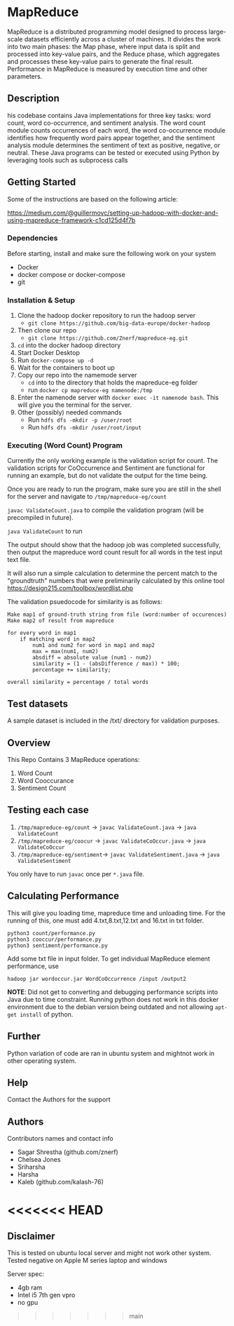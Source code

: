 # MapReduce 

MapReduce is a distributed programming model designed to process large-scale datasets efficiently across a cluster of machines. It divides the work into two main phases: the Map phase, where input data is split and processed into key-value pairs, and the Reduce phase, which aggregates and processes these key-value pairs to generate the final result. Performance in MapReduce is measured by execution time and other parameters.

## Description

his codebase contains Java implementations for three key tasks: word count, word co-occurrence, and sentiment analysis. The word count module counts occurrences of each word, the word co-occurrence module identifies how frequently word pairs appear together, and the sentiment analysis module determines the sentiment of text as positive, negative, or neutral. These Java programs can be tested or executed using Python by leveraging tools such as subprocess calls 

## Getting Started

Some of the instructions are based on the following article:

 https://medium.com/@guillermovc/setting-up-hadoop-with-docker-and-using-mapreduce-framework-c1cd125d4f7b

### Dependencies

Before starting, install and make sure the following work on your system 
* Docker
* docker compose or docker-compose
* git

### Installation & Setup

1. Clone the hadoop docker repository to run the hadoop server
    - `git clone https://github.com/big-data-europe/docker-hadoop`
2. Then clone our repo
    - `git clone https://github.com/Znerf/mapreduce-eg.git`
3. `cd` into the docker hadoop directory
4. Start Docker Desktop
5. Run `docker-compose up -d`
6. Wait for the containers to boot up
7. Copy our repo into the namemode server
    - `cd` into to the directory that holds the mapreduce-eg folder
    - run `docker cp mapreduce-eg namenode:/tmp`
8. Enter the namenode server with `docker exec -it namenode bash`. This will give you the terminal for the server.
9. Other (possibly) needed commands
    - Run `hdfs dfs -mkdir -p /user/root`
    - Run `hdfs dfs -mkdir /user/root/input`

### Executing (Word Count) Program
Currently the only working example is the validation script for count. The validation scripts for CoOccurrence and Sentiment are functional for running an example, but do not validate the output for the time being. 

Once you are ready to run the program, make sure you are still in the shell for the server and navigate to `/tmp/mapreduce-eg/count`

`javac ValidateCount.java` to compile the validation program (will be precompiled in future).

`java ValidateCount` to run

The output should show that the hadoop job was completed successfully, then output the mapreduce word count result for all words in the test input text file. 

It will also run a simple calculation to determine the percent match to the "groundtruth" numbers that were preliminarily calculated by this online tool https://design215.com/toolbox/wordlist.php

The validation psuedocode for similarity is as follows:
```
Make map1 of ground-truth string from file (word:number of occurences)
Make map2 of result from mapreduce

for every word in map1
    if matching word in map2
        num1 and num2 for word in map1 and map2
        max = max(num1, num2)
        absdiff = absolute value (num1 - num2)
        similarity = (1 - (absDifference / max)) * 100;
        percentage += similarity;

overall similarity = percentage / total words
```

## Test datasets

A sample dataset is included in the /txt/ directory for validation purposes. 

## Overview
This Repo Contains 3 MapReduce operations:
1. Word Count
2. Word Cooccurance
3. Sentiment Count

## Testing each case
1. `/tmp/mapreduce-eg/count` -> `javac ValidateCount.java` -> `java ValidateCount`
2. `/tmp/mapreduce-eg/coocur` -> `javac ValidateCoOccur.java` -> `java ValidateCoOccur`
3. `/tmp/mapreduce-eg/sentiment`-> `javac ValidateSentiment.java` -> `java ValidateSentiment`

You only have to run `javac` once per `*.java` file. 

## Calculating Performance
This will give you loading time, mapreduce time and unloading time. For the running of this, one must add 4.txt,8.txt,12.txt and 16.txt in txt folder.

```
python3 count/performance.py
python3 cooccur/performance.py
python3 sentiment/performance.py

```
Add some txt file in input folder. To get individual MapReduce element performance, use 
```
hadoop jar wordoccur.jar WordCoOccurrence /input /output2
```

**NOTE**: Did not get to converting and debugging performance scripts into Java due to time constraint. Running python does not work in this docker environment due to the debian version being outdated and not allowing `apt-get install` of python. 

## Further
Python variation of code are ran in ubuntu system and mightnot work in other operating system. 

## Help

Contact the Authors for the support

## Authors

Contributors names and contact info
* Sagar Shrestha (github.com/znerf)
* Chelsea Jones
* Sriharsha
* Harsha
* Kaleb (github.com/kalash-76)

<<<<<<< HEAD
=======
## Disclaimer
This is tested on ubuntu local server and might not work other system. Tested negative on Apple M series laptop and windows 

Server spec:
* 4gb ram
* Intel i5 7th gen vpro
* no gpu

>>>>>>> main


